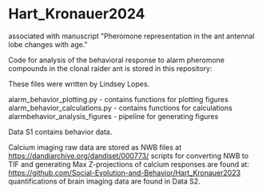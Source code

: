 # Hart_Kronauer2024


associated with manuscript "Pheromone representation in the ant antennal lobe changes with age."

Code for analysis of the behavioral response to alarm pheromone compounds in the clonal raider ant is stored in this repository:

These files were written by Lindsey Lopes.

alarm_behavior_plotting.py - contains functions for plotting figures
alarm_behavior_calculations.py - contains functions for calculations
alarmbehavior_analysis_figures - pipeline for generating figures

Data S1 contains behavior data.

Calcium imaging raw data are stored as NWB files at https://dandiarchive.org/dandiset/000773/
scripts for converting NWB to TIF and generating Max Z-projections of calcium responses are found at: https://github.com/Social-Evolution-and-Behavior/Hart_Kronauer2023
quantifications of brain imaging data are found in Data S2.
